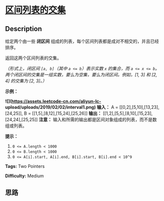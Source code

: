 # [区间列表的交集][title]

## Description

给定两个由一些 **闭区间** 组成的列表，每个区间列表都是成对不相交的，并且已经排序。

返回这两个区间列表的交集。

_（形式上，闭区间  `[a, b]`（其中 `a <= b`）表示实数 `x` 的集合，而 `a <= x <=
b`。两个闭区间的交集是一组实数，要么为空集，要么为闭区间。例如，[1, 3] 和 [2, 4] 的交集为 [2, 3]。）_



**示例：**

**![](https://assets.leetcode-cn.com/aliyun-lc-
upload/uploads/2019/02/02/interval1.png)**
            **输入：** A = [[0,2],[5,10],[13,23],[24,25]], B = [[1,5],[8,12],[15,24],[25,26]]    **输出：** [[1,2],[5,5],[8,10],[15,23],[24,24],[25,25]]    **注意：** 输入和所需的输出都是区间对象组成的列表，而不是数组或列表。    



**提示：**

  1. `0 <= A.length < 1000`
  2. `0 <= B.length < 1000`
  3. `0 <= A[i].start, A[i].end, B[i].start, B[i].end < 10^9`


**Tags:** Two Pointers

**Difficulty:** Medium

## 思路

[title]: https://leetcode-cn.com/problems/interval-list-intersections
